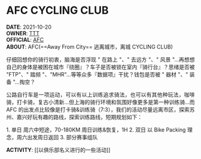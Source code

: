 # AFC CYCLING CLUB

**DATE**: 2021-10-20  
**OWNER**: [TTT](https://www.strava.com/athletes/91014737)  
**OFFICIAL**: [AFC](https://www.strava.com/clubs/afcb)  
**ABOUT**: AFC(==Away From City== 逃离城市，离城 CYCLING CLUB)

<p align="justify"> 仔细回想你的骑行初衷，脑海是否浮现 " 在路上 "、" 去远方 "、" 风景 "…再想想自己的身体是被困在城市『绕圈』？车子是否被锁在室内『骑行台』？思绪是否被 "FTP"、" 踏频 "、"MHR"…等等众多『数据项』干扰？钱包是否被 " 器材 "、" 装备 "…掏空？
</p>  
<p align="justify"> 公路自行车是一项运动，可以有以上训练追求骑法，也可以有其他种玩法，咖啡骑，打卡骑，复古小清新…但上海的骑行环境和氛围好像更多是第一种训练骑…而 AFC 的出发点比较像是打卡骑&训练骑（7:3），我们的活动尽量远离市区，探索苏州、嘉兴好玩有趣的路线，探索训练路线，短期规划如下：</p>
1. 单日
	周六中短途，70-180KM
	周日训练&恢复，1H
2. 双日  
	以 Bike Packing 理念，周六出发周日返回
3. 部分赛事组队

**ACTIVITY**: [[以俱乐部名义进行的一些活动]]
